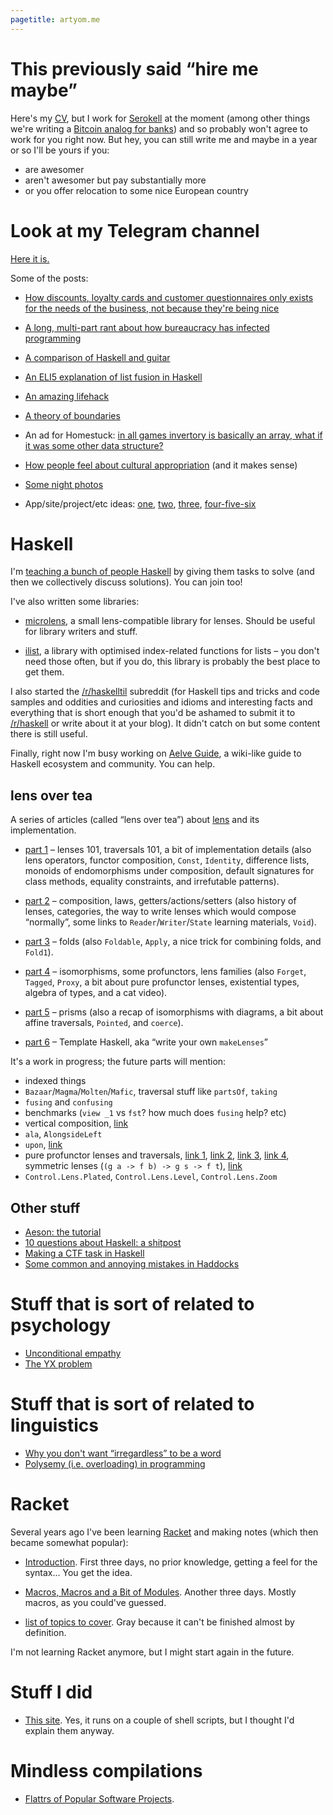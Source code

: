 ```yaml
---
pagetitle: artyom.me
---
```


# This previously said “hire me maybe”

Here's my [CV](/cv), but I work for [Serokell](https://serokell.io/) at the moment (among other things we're writing a [Bitcoin analog for banks](https://github.com/input-output-hk/rscoin-haskell)) and so probably won't agree to work for you right now. But hey, you can still write me and maybe in a year or so I'll be yours if you:

* are awesomer
* aren't awesomer but pay substantially more
* or you offer relocation to some nice European country

# Look at my Telegram channel

[Here it is.](https://telegram.me/lightgreen_life)

Some of the posts:

  * [How discounts, loyalty cards and customer questionnaires only exists for the needs of the business, not because they're being nice](https://telegram.me/lightgreen_life/8)

  * [A long, multi-part rant about how bureaucracy has infected programming](https://telegram.me/lightgreen_life/73)

  * [A comparison of Haskell and guitar](https://telegram.me/lightgreen_life/56)

  * [An ELI5 explanation of list fusion in Haskell](https://telegram.me/lightgreen_life/58)

  * [An amazing lifehack](https://telegram.me/lightgreen_life/60)

  * [A theory of boundaries](https://telegram.me/lightgreen_life/44)

  * An ad for Homestuck: [in all games invertory is basically an array, what if it was some other data structure?](https://telegram.me/lightgreen_life/15)

  * [How people feel about cultural appropriation](https://telegram.me/lightgreen_life/28) (and it makes sense)

  * [Some night photos](https://telegram.me/lightgreen_life/69)

  * App/site/project/etc ideas:
      [one](https://telegram.me/lightgreen_life/31),
      [two](https://telegram.me/lightgreen_life/25),
      [three](https://telegram.me/lightgreen_life/38),
      [four-five-six](https://telegram.me/lightgreen_life/64)

# Haskell

I'm [teaching a bunch of people Haskell](https://github.com/neongreen/haskell-ex) by giving them tasks to solve (and then we collectively discuss solutions). You can join too!

I've also written some libraries:

  * [microlens](@gh:aelve/microlens), a small lens-compatible library for lenses. Should be useful for library writers and stuff.

  * [ilist](@gh:aelve/ilist), a library with optimised index-related functions for lists – you don't need those often, but if you do, this library is probably the best place to get them.

I also started the [/r/haskelltil](http://reddit.com/r/haskelltil) subreddit (for Haskell tips and tricks and code samples and oddities and curiosities and idioms and interesting facts and everything that is short enough that you'd be ashamed to submit it to [/r/haskell](http://reddit.com/r/haskell) or write about it at your blog). It didn't catch on but some content there is still useful.

Finally, right now I'm busy working on [Aelve Guide](https://github.com/aelve/guide), a wiki-like guide to Haskell ecosystem and community. You can help.

## lens over tea

A series of articles (called “lens over tea”) about [lens](@hackage) and its implementation.

  * [part 1](/lens-over-tea-1) – lenses 101, traversals 101, a bit of implementation details (also lens operators, functor composition, `Const`, `Identity`, difference lists, monoids of endomorphisms under composition, default signatures for class methods, equality constraints, and irrefutable patterns).

  * [part 2](/lens-over-tea-2) – composition, laws, getters/actions/setters (also history of lenses, categories, the way to write lenses which would compose “normally”, some links to `Reader`/`Writer`/`State` learning materials, `Void`).

  * [part 3](/lens-over-tea-3) – folds (also `Foldable`, `Apply`, a nice trick for combining folds, and `Fold1`).

  * [part 4](/lens-over-tea-4) – isomorphisms, some profunctors, lens families (also `Forget`, `Tagged`, `Proxy`, a bit about pure profunctor lenses, existential types, algebra of types, and a cat video).

  * [part 5](/lens-over-tea-5) – prisms (also a recap of isomorphisms with diagrams, a bit about affine traversals, `Pointed`, and `coerce`).

  * [part 6](/lens-over-tea-6) – Template Haskell, aka “write your own `makeLenses`”

It's a work in progress; the future parts will mention:

  * indexed things
  * `Bazaar`/`Magma`/`Molten`/`Mafic`, traversal stuff like `partsOf`, `taking`
  * `fusing` and `confusing`
  * benchmarks (`view _1` vs `fst`? how much does `fusing` help? etc)
  * vertical composition, [link](http://stackoverflow.com/a/17529470/615030)
  * `ala`, `AlongsideLeft`
  * `upon`, [link](http://stackoverflow.com/q/17006679/615030)
  * pure profunctor lenses and traversals, [link 1](https://www.reddit.com/r/haskell/comments/1jeo0p/theres_a_massive_gap_between_the_average_and/cbe1ebv), [link 2](https://github.com/purescript-contrib/purescript-lens/issues/26), [link 3](http://lpaste.net/103359), [link 4](http://r6research.livejournal.com/27476.html), symmetric lenses (`(g a -> f b) -> g s -> f t`), [link](http://slbkbs.org/pr.hs)
  * `Control.Lens.Plated`, `Control.Lens.Level`, `Control.Lens.Zoom`

## Other stuff

  * [Aeson: the tutorial](/aeson)
  * [10 questions about Haskell: a shitpost](/haskell-10)
  * [Making a CTF task in Haskell](/haskell-ctf)
  * [Some common and annoying mistakes in Haddocks](/haddock-mistakes)

# Stuff that is sort of related to psychology

  * [Unconditional empathy](/empathy-consequentialism)
  * [The YX problem](/yx)

# Stuff that is sort of related to linguistics

  * [Why you don't want “irregardless” to be a word](/irregardless)
  * [Polysemy (i.e. overloading) in programming](/polysemy)

# Racket

Several years ago I've been learning [Racket](@w:Racket (programming language)) and making notes (which then became somewhat popular):

  * [Introduction](/learning-racket-1). First three days, no prior knowledge, getting a feel for the syntax... You get the idea.

  * [Macros, Macros and a Bit of Modules](/learning-racket-2). Another three days. Mostly macros, as you could've guessed.

<div class="gray">

  * [list of topics to cover](/racket-topics). Gray because it can't be finished almost by definition.

</div>

I'm not learning Racket anymore, but I might start again in the future.

# Stuff I did

  * [This site](/inside). Yes, it runs on a couple of shell scripts, but I thought I'd explain them anyway.

# Mindless compilations

  * [Flattrs of Popular Software Projects](/flattrs).
